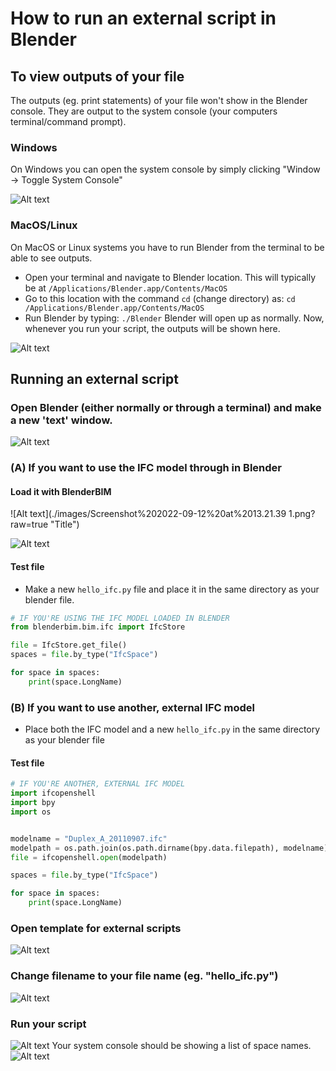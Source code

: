 # How to run an external script in Blender
## To view outputs of your file
The outputs (eg. print statements) of your file won't show in the Blender console. They are output to the system console (your computers terminal/command prompt).
### Windows
On Windows you can open the system console by simply clicking "Window -> Toggle System Console"

![Alt text](./images/Pasted%20image%2020220912133739.png?raw=true)
### MacOS/Linux
On MacOS or Linux systems you have to run Blender from the terminal to be able to see outputs.

- Open your terminal and navigate to Blender location. This will typically be at `/Applications/Blender.app/Contents/MacOS`
- Go to this location with the command `cd` (change directory) as:
	`cd /Applications/Blender.app/Contents/MacOS`
- Run Blender by typing:
	`./Blender`
	Blender will open up as normally. Now, whenever you run your script, the outputs will be shown here.

![Alt text](./images/Screenshot%202022-09-12%20at%2013.29.30.png?raw=true "Title")
## Running an external script
### Open Blender (either normally or through a terminal) and make a new 'text' window.

![Alt text](./images/Screenshot%202022-09-12%20at%2014.25.49.png?raw=true "Title")
### (A) If you want to use the IFC model through in Blender
#### Load it with BlenderBIM

![Alt text](./images/Screenshot%202022-09-12%20at%2013.21.39 1.png?raw=true "Title")

![Alt text](./images/Screenshot%202022-09-12%20at%2013.22.05.png?raw=true "Title")
#### Test file
- Make a new `hello_ifc.py` file and place it in the same directory as your blender file.

```python
# IF YOU'RE USING THE IFC MODEL LOADED IN BLENDER
from blenderbim.bim.ifc import IfcStore

file = IfcStore.get_file()
spaces = file.by_type("IfcSpace")

for space in spaces:
	print(space.LongName)
```

### (B) If you want to use another, external IFC model 
- Place both the IFC model  and a new `hello_ifc.py` in the same directory as your blender file
#### Test file
```python
# IF YOU'RE ANOTHER, EXTERNAL IFC MODEL
import ifcopenshell
import bpy
import os


modelname = "Duplex_A_20110907.ifc"
modelpath = os.path.join(os.path.dirname(bpy.data.filepath), modelname)
file = ifcopenshell.open(modelpath)

spaces = file.by_type("IfcSpace")

for space in spaces:
	print(space.LongName)
```

### Open template for external scripts
![Alt text](./images/Screenshot%202022-09-12%20at%2013.22.44.png?raw=true "Title")
### Change filename to your file name (eg. "hello_ifc.py")
![Alt text](./images/Screenshot%202022-09-12%20at%2013.23.09.png?raw=true "Title")
### Run your script
![Alt text](./images/Screenshot%202022-09-12%20at%2014.10.58.png?raw=true "Title")
Your system console should be showing a list of space names.
![Alt text](./images/Screenshot%202022-09-12%20at%2013.24.23.png?raw=true "Title")
